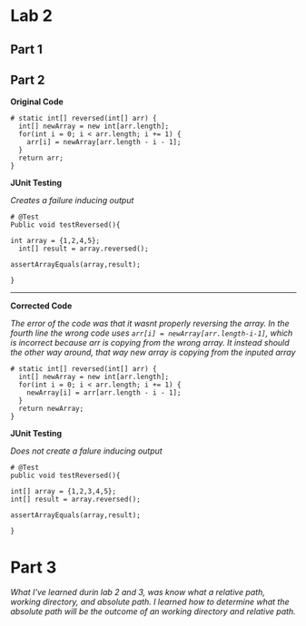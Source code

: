# Lab 2


## Part 1

## Part 2

**Original Code**

  ```
  # static int[] reversed(int[] arr) {
    int[] newArray = new int[arr.length];
    for(int i = 0; i < arr.length; i += 1) {
      arr[i] = newArray[arr.length - i - 1];
    }
    return arr;
  }
  ```
  
  
  **JUnit Testing**
  
  *Creates a failure inducing output*
  ```
  # @Test
  Public void testReversed(){
  
  int array = {1,2,4,5};
    int[] result = array.reversed();
  
  assertArrayEquals(array,result);
  
  }
  ```
*** 
**Corrected Code**

*The error of the code was that it wasnt properly reversing the array. In the fourth line the wrong code uses `arr[i] = newArray[arr.length-i-1]`, which is incorrect because arr is copying from the wrong array. It instead should the other way around, that way new array is copying from the inputed array*

  ```
  # static int[] reversed(int[] arr) {
    int[] newArray = new int[arr.length];
    for(int i = 0; i < arr.length; i += 1) {
      newArray[i] = arr[arr.length - i - 1];
    }
    return newArray;
  }
  ```
  
  
  
  
  **JUnit Testing**
  
  *Does not create a falure inducing output*
  
  ```
  # @Test
  public void testReversed(){
  
  int[] array = {1,2,3,4,5};
  int[] result = array.reversed();
  
  assertArrayEquals(array,result);
  
  }
  ```


# Part 3

*What I've learned durin lab 2 and 3, was know what a relative path, working directory, and absolute path. I learned how to determine what the absolute path will be the outcome of an working directory and relative path.*
